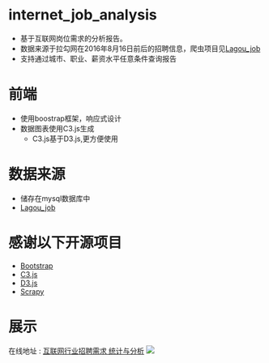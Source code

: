 # internet_job_analysis
* 基于互联网岗位需求的分析报告。
* 数据来源于拉勾网在2016年8月16日前后的招聘信息，爬虫项目见[Lagou_job](https://github.com/ioiogoo/lagou_spider)
* 支持通过城市、职业、薪资水平任意条件查询报告

# 前端
* 使用boostrap框架，响应式设计
* 数据图表使用C3.js生成
  * C3.js基于D3.js,更方便使用

# 数据来源
* 储存在mysql数据库中
* [Lagou_job](https://github.com/ioiogoo/lagou_spider)

# 感谢以下开源项目
* [Bootstrap](http://www.bootcss.com/)
* [C3.js](http://c3js.org/)
* [D3.js](https://github.com/d3/d3)
* [Scrapy](http://scrapy.org/)

# 展示
在线地址 : [互联网行业招聘需求 统计与分析](http://www.caoxz.cn/)
![](https://github.com/ioiogoo/internet_job_analysis/blob/master/mobile.jpg)

